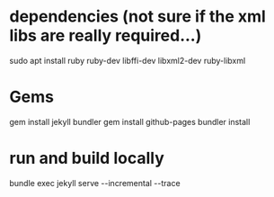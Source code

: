 # dependencies (not sure if the xml libs are really required...)
sudo apt install ruby ruby-dev libffi-dev libxml2-dev ruby-libxml 

# Gems
gem install jekyll bundler
gem install github-pages
bundler install

# run and build locally
bundle exec jekyll serve --incremental --trace

